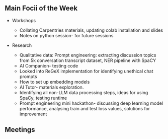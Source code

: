 ## Main Focii of the Week

- Workshops
  - Collating Carpentries materials, updating colab installation and slides
  - Notes on python session- for future sessions
 
- Research
  - Qualitative data: Prompt engineering: extracting discussion topics from 5k conversation transcript dataset, NER pipeline with SpaCY
  - AI Companion- testing code
  - Looked into ReGeX implementation for identifying unethical chat prompts
  - How to set up embedding models
  - AI Tutor- materials exploration.
  - Identifying all non-LLM data processing steps, ideas for using SpaCy, testing runtime
  - Prompt engineering mini hackathon- discussing deep learning model performance, analysing train and test loss values, solutions for improvement

## Meetings

 
